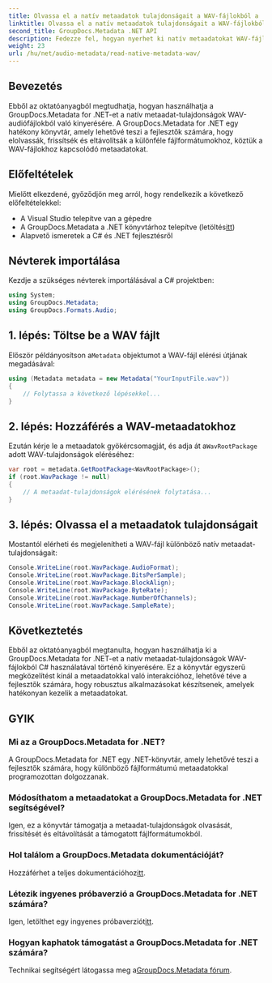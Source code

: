 ```yaml
---
title: Olvassa el a natív metaadatok tulajdonságait a WAV-fájlokból a .NET-ben
linktitle: Olvassa el a natív metaadatok tulajdonságait a WAV-fájlokból a .NET-ben
second_title: GroupDocs.Metadata .NET API
description: Fedezze fel, hogyan nyerhet ki natív metaadatokat WAV-fájlokból a GroupDocs.Metadata for .NET segítségével. Egyszerű C# oktatóanyag a WAV-fájlok tulajdonságainak olvasásához.
weight: 23
url: /hu/net/audio-metadata/read-native-metadata-wav/
---
```

## Bevezetés
Ebből az oktatóanyagból megtudhatja, hogyan használhatja a GroupDocs.Metadata for .NET-et a natív metaadat-tulajdonságok WAV-audiófájlokból való kinyerésére. A GroupDocs.Metadata for .NET egy hatékony könyvtár, amely lehetővé teszi a fejlesztők számára, hogy elolvassák, frissítsék és eltávolítsák a különféle fájlformátumokhoz, köztük a WAV-fájlokhoz kapcsolódó metaadatokat.
## Előfeltételek
Mielőtt elkezdené, győződjön meg arról, hogy rendelkezik a következő előfeltételekkel:
- A Visual Studio telepítve van a gépedre
-  A GroupDocs.Metadata a .NET könyvtárhoz telepítve (letöltés[itt](https://releases.groupdocs.com/metadata/net/))
- Alapvető ismeretek a C# és .NET fejlesztésről

## Névterek importálása
Kezdje a szükséges névterek importálásával a C# projektben:
```csharp
using System;
using GroupDocs.Metadata;
using GroupDocs.Formats.Audio;
```
## 1. lépés: Töltse be a WAV fájlt
 Először példányosítson a`Metadata` objektumot a WAV-fájl elérési útjának megadásával:
```csharp
using (Metadata metadata = new Metadata("YourInputFile.wav"))
{
    // Folytassa a következő lépésekkel...
}
```
## 2. lépés: Hozzáférés a WAV-metaadatokhoz
 Ezután kérje le a metaadatok gyökércsomagját, és adja át a`WavRootPackage` adott WAV-tulajdonságok eléréséhez:
```csharp
var root = metadata.GetRootPackage<WavRootPackage>();
if (root.WavPackage != null)
{
    // A metaadat-tulajdonságok elérésének folytatása...
}
```
## 3. lépés: Olvassa el a metaadatok tulajdonságait
Mostantól elérheti és megjelenítheti a WAV-fájl különböző natív metaadat-tulajdonságait:
```csharp
Console.WriteLine(root.WavPackage.AudioFormat);
Console.WriteLine(root.WavPackage.BitsPerSample);
Console.WriteLine(root.WavPackage.BlockAlign);
Console.WriteLine(root.WavPackage.ByteRate);
Console.WriteLine(root.WavPackage.NumberOfChannels);
Console.WriteLine(root.WavPackage.SampleRate);
```

## Következtetés
Ebből az oktatóanyagból megtanulta, hogyan használhatja ki a GroupDocs.Metadata for .NET-et a natív metaadat-tulajdonságok WAV-fájlokból C# használatával történő kinyerésére. Ez a könyvtár egyszerű megközelítést kínál a metaadatokkal való interakcióhoz, lehetővé téve a fejlesztők számára, hogy robusztus alkalmazásokat készítsenek, amelyek hatékonyan kezelik a metaadatokat.

## GYIK
### Mi az a GroupDocs.Metadata for .NET?
A GroupDocs.Metadata for .NET egy .NET-könyvtár, amely lehetővé teszi a fejlesztők számára, hogy különböző fájlformátumú metaadatokkal programozottan dolgozzanak.
### Módosíthatom a metaadatokat a GroupDocs.Metadata for .NET segítségével?
Igen, ez a könyvtár támogatja a metaadat-tulajdonságok olvasását, frissítését és eltávolítását a támogatott fájlformátumokból.
### Hol találom a GroupDocs.Metadata dokumentációját?
 Hozzáférhet a teljes dokumentációhoz[itt](https://tutorials.groupdocs.com/metadata/net/).
### Létezik ingyenes próbaverzió a GroupDocs.Metadata for .NET számára?
 Igen, letölthet egy ingyenes próbaverziót[itt](https://releases.groupdocs.com/).
### Hogyan kaphatok támogatást a GroupDocs.Metadata for .NET számára?
 Technikai segítségért látogassa meg a[GroupDocs.Metadata fórum](https://forum.groupdocs.com/c/metadata/14).